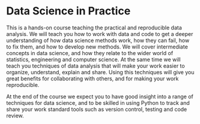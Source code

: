 # Data Science in Practice

This is a hands-on course teaching the practical and reproducible data
analysis. We will teach you how to work with data and code to get a deeper
understanding of how data science methods work, how they can fail, how to fix
them, and how to develop new methods. We will cover intermediate concepts in
data science, and how they relate to the wider world of statistics,
engineering and computer science. At the same time we will teach you techniques
of data analysis that will make your work easier to organize, understand,
explain and share. Using this techniques will give you great benefits for
collaborating with others, and for making your work reproducible.

At the end of the course we expect you to have good insight into a range of
techniques for data science, and to be skilled in using Python to track and
share your work standard tools such as version control, testing and code
review.
